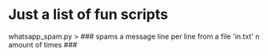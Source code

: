 # Just a list of fun scripts

whatsapp_spam.py > ### spams a message line per line from a file 'in.txt' n amount of times ###
